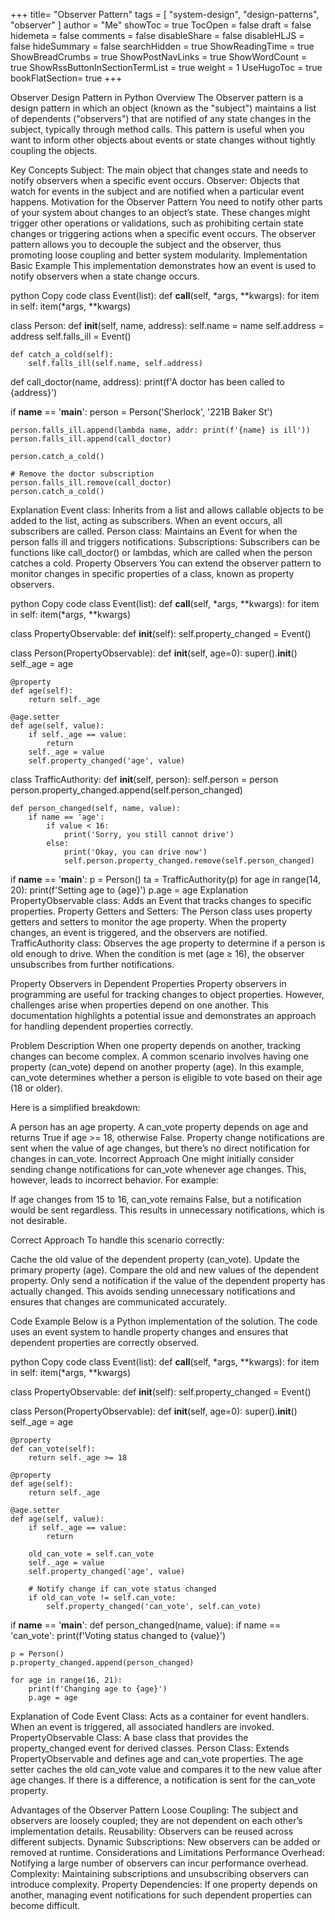 +++
title= "Observer Pattern"
tags = [ "system-design",  "design-patterns", "observer" ]
author = "Me"
showToc = true
TocOpen = false
draft = false
hidemeta = false
comments = false
disableShare = false
disableHLJS = false
hideSummary = false
searchHidden = true
ShowReadingTime = true
ShowBreadCrumbs = true
ShowPostNavLinks = true
ShowWordCount = true
ShowRssButtonInSectionTermList = true
weight = 1
UseHugoToc = true
bookFlatSection= true
+++

Observer Design Pattern in Python
Overview
The Observer pattern is a design pattern in which an object (known as the "subject") maintains a list of dependents ("observers") that are notified of any state changes in the subject, typically through method calls. This pattern is useful when you want to inform other objects about events or state changes without tightly coupling the objects.

Key Concepts
Subject: The main object that changes state and needs to notify observers when a specific event occurs.
Observer: Objects that watch for events in the subject and are notified when a particular event happens.
Motivation for the Observer Pattern
You need to notify other parts of your system about changes to an object’s state.
These changes might trigger other operations or validations, such as prohibiting certain state changes or triggering actions when a specific event occurs.
The observer pattern allows you to decouple the subject and the observer, thus promoting loose coupling and better system modularity.
Implementation
Basic Example
This implementation demonstrates how an event is used to notify observers when a state change occurs.

python
Copy code
class Event(list):
    def __call__(self, *args, **kwargs):
        for item in self:
            item(*args, **kwargs)

class Person:
    def __init__(self, name, address):
        self.name = name
        self.address = address
        self.falls_ill = Event()

    def catch_a_cold(self):
        self.falls_ill(self.name, self.address)

def call_doctor(name, address):
    print(f'A doctor has been called to {address}')

if __name__ == '__main__':
    person = Person('Sherlock', '221B Baker St')
    
    person.falls_ill.append(lambda name, addr: print(f'{name} is ill'))
    person.falls_ill.append(call_doctor)

    person.catch_a_cold()

    # Remove the doctor subscription
    person.falls_ill.remove(call_doctor)
    person.catch_a_cold()
Explanation
Event class: Inherits from a list and allows callable objects to be added to the list, acting as subscribers. When an event occurs, all subscribers are called.
Person class: Maintains an Event for when the person falls ill and triggers notifications.
Subscriptions: Subscribers can be functions like call_doctor() or lambdas, which are called when the person catches a cold.
Property Observers
You can extend the observer pattern to monitor changes in specific properties of a class, known as property observers.

python
Copy code
class Event(list):
    def __call__(self, *args, **kwargs):
        for item in self:
            item(*args, **kwargs)

class PropertyObservable:
    def __init__(self):
        self.property_changed = Event()

class Person(PropertyObservable):
    def __init__(self, age=0):
        super().__init__()
        self._age = age

    @property
    def age(self):
        return self._age

    @age.setter
    def age(self, value):
        if self._age == value:
            return
        self._age = value
        self.property_changed('age', value)

class TrafficAuthority:
    def __init__(self, person):
        self.person = person
        person.property_changed.append(self.person_changed)

    def person_changed(self, name, value):
        if name == 'age':
            if value < 16:
                print('Sorry, you still cannot drive')
            else:
                print('Okay, you can drive now')
                self.person.property_changed.remove(self.person_changed)

if __name__ == '__main__':
    p = Person()
    ta = TrafficAuthority(p)
    for age in range(14, 20):
        print(f'Setting age to {age}')
        p.age = age
Explanation
PropertyObservable class: Adds an Event that tracks changes to specific properties.
Property Getters and Setters: The Person class uses property getters and setters to monitor the age property. When the property changes, an event is triggered, and the observers are notified.
TrafficAuthority class: Observes the age property to determine if a person is old enough to drive. When the condition is met (age ≥ 16), the observer unsubscribes from further notifications.

Property Observers in Dependent Properties
Property observers in programming are useful for tracking changes to object properties. However, challenges arise when properties depend on one another. This documentation highlights a potential issue and demonstrates an approach for handling dependent properties correctly.

Problem Description
When one property depends on another, tracking changes can become complex. A common scenario involves having one property (can_vote) depend on another property (age). In this example, can_vote determines whether a person is eligible to vote based on their age (18 or older).

Here is a simplified breakdown:

A person has an age property.
A can_vote property depends on age and returns True if age >= 18, otherwise False.
Property change notifications are sent when the value of age changes, but there’s no direct notification for changes in can_vote.
Incorrect Approach
One might initially consider sending change notifications for can_vote whenever age changes. This, however, leads to incorrect behavior. For example:

If age changes from 15 to 16, can_vote remains False, but a notification would be sent regardless.
This results in unnecessary notifications, which is not desirable.

Correct Approach
To handle this scenario correctly:

Cache the old value of the dependent property (can_vote).
Update the primary property (age).
Compare the old and new values of the dependent property.
Only send a notification if the value of the dependent property has actually changed.
This avoids sending unnecessary notifications and ensures that changes are communicated accurately.

Code Example
Below is a Python implementation of the solution. The code uses an event system to handle property changes and ensures that dependent properties are correctly observed.

python
Copy code
class Event(list):
    def __call__(self, *args, **kwargs):
        for item in self:
            item(*args, **kwargs)

class PropertyObservable:
    def __init__(self):
        self.property_changed = Event()

class Person(PropertyObservable):
    def __init__(self, age=0):
        super().__init__()
        self._age = age

    @property
    def can_vote(self):
        return self._age >= 18

    @property
    def age(self):
        return self._age

    @age.setter
    def age(self, value):
        if self._age == value:
            return

        old_can_vote = self.can_vote
        self._age = value
        self.property_changed('age', value)

        # Notify change if can_vote status changed
        if old_can_vote != self.can_vote:
            self.property_changed('can_vote', self.can_vote)

if __name__ == '__main__':
    def person_changed(name, value):
        if name == 'can_vote':
            print(f'Voting status changed to {value}')

    p = Person()
    p.property_changed.append(person_changed)

    for age in range(16, 21):
        print(f'Changing age to {age}')
        p.age = age
Explanation of Code
Event Class: Acts as a container for event handlers. When an event is triggered, all associated handlers are invoked.
PropertyObservable Class: A base class that provides the property_changed event for derived classes.
Person Class: Extends PropertyObservable and defines age and can_vote properties. The age setter caches the old can_vote value and compares it to the new value after age changes. If there is a difference, a notification is sent for the can_vote property.


Advantages of the Observer Pattern
Loose Coupling: The subject and observers are loosely coupled; they are not dependent on each other’s implementation details.
Reusability: Observers can be reused across different subjects.
Dynamic Subscriptions: New observers can be added or removed at runtime.
Considerations and Limitations
Performance Overhead: Notifying a large number of observers can incur performance overhead.
Complexity: Maintaining subscriptions and unsubscribing observers can introduce complexity.
Property Dependencies: If one property depends on another, managing event notifications for such dependent properties can become difficult.